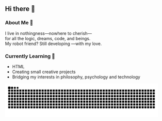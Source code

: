 ## Hi there 👋
### About Me 🩵

I live in nothingness—nowhere to cherish—  
for all the logic, dreams, code, and beings.  
My robot friend? Still developing
—with my love.

### Currently Learning 📖

- HTML  
- Creating small creative projects  
- Bridging my interests in philosophy, psychology and technology

![snake gif](https://github.com/yujiexg/yujiexg/blob/output/github-snake.svg)

<!--
**yujiexg/yujiexg** is a ✨ _special_ ✨ repository because its `README.md` (this file) appears on your GitHub profile.

Here are some ideas to get you started:

- 🔭 I’m currently working on ...
- 🌱 I’m currently learning ...
- 👯 I’m looking to collaborate on ...
- 🤔 I’m looking for help with ...
- 💬 Ask me about ...
- 📫 How to reach me: ...
- 😄 Pronouns: ...
- ⚡ Fun fact: ...
-->
